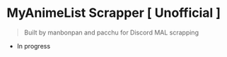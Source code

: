 # MyAnimeList Scrapper [ Unofficial ]
> Built by manbonpan and pacchu for Discord MAL scrapping

- In progress

